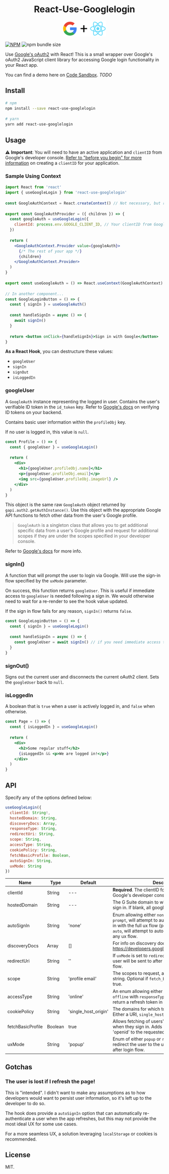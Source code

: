 <h1 align="center">React-Use-Googlelogin</h1>

<p align="center">
  <img src="./assets/readme.png" height="50px">
</p>

[![NPM](https://img.shields.io/npm/v/react-use-googlelogin.svg?&color=green)](https://www.npmjs.com/package/react-use-googlelogin)
![npm bundle size](https://img.shields.io/bundlephobia/minzip/react-use-googlelogin.svg?logoColor=brightgreen)

Use
[Google's oAuth2](https://developers.google.com/identity/protocols/OAuth2UserAgent)
with React! This is a small wrapper over Google's oAuth2 JavaScript client
library for accessing Google login functionality in your React app.

You can find a demo here on [Code Sandbox](https://codesandbox.com). _TODO_

## Install

```bash
# npm
npm install --save react-use-googlelogin

# yarn
yarn add react-use-googlelogin
```

## Usage

⚠ **Important**: You will need to have an active application and `clientID` from
Google's developer console.
[Refer to "before you begin" for more information](https://developers.google.com/identity/sign-in/web/sign-in)
on creating a `clientID` for your application.

### Sample Using Context

```jsx
import React from 'react'
import { useGoogleLogin } from 'react-use-googlelogin'

const GoogleAuthContext = React.createContext() // Not necessary, but recommended.

export const GoogleAuthProvider = ({ children }) => {
  const googleAuth = useGoogleLogin({
    clientId: process.env.GOOGLE_CLIENT_ID, // Your clientID from Google.
  })

  return (
    <GoogleAuthContext.Provider value={googleAuth}>
      {/* The rest of your app */}
      {children}
    </GoogleAuthContext.Provider>
  )
}

export const useGoogleAuth = () => React.useContext(GoogleAuthContext)

// In another component...
const GoogleLoginButton = () => {
  const { signIn } = useGoogleAuth()

  const handleSignIn = async () => {
    await signIn()
  }

  return <button onClick={handleSignIn}>Sign in with Google</button>
}
```

**As a React Hook**, you can destructure these values:

- `googleUser`
- `signIn`
- `signOut`
- `isLoggedIn`

### googleUser

A `GoogleAuth` instance representing the logged in user. Contains the user's
verifiable ID token in the `id_token` key. Refer to
[Google's docs](https://developers.google.com/identity/sign-in/web/backend-auth)
on verifying ID tokens on your backend.

Contains basic user information within the `profileObj` key.

If no user is logged in, this value is `null`.

```jsx
const Profile = () => {
  const { googleUser } = useGoogleLogin()

  return (
    <div>
      <h1>{googleUser.profileObj.name}</h1>
      <p>{googleUser.profileObj.email}</p>
      <img src={googleUser.profileObj.imageUrl} />
    </div>
  )
}
```

This object is the same raw `GoogleAuth` object returned by
`gapi.auth2.getAuthInstance()`. Use this object with the appropriate Google API
functions to fetch other data from the user's Google profile.

> `GoogleAuth` is a singleton class that allows you to get additional specific
> data from a user's Google profile and request for additional scopes if they
> are under the scopes specified in your developer console.

Refer to
[Google's docs](https://developers.google.com/identity/sign-in/web/reference#authentication)
for more info.

### signIn()

A function that will prompt the user to login via Google. Will use the sign-in
flow specified by the `uxMode` parameter.

On success, this function returns `googleUser`. This is useful if immediate
access to `googleUser` is needed following a sign in. We would otherwise need to
wait for a re-render to see the hook value updated.

If the sign in flow fails for any reason, `signIn()` returns `false`.

```jsx
const GoogleLoginButton = () => {
  const { signIn } = useGoogleLogin()

  const handleSignIn = async () => {
    const googleUser = await signIn() // if you need immediate access to `googleUser`, get it from signIn() instead of waiting for a re-render.
  }
}
```

### signOut()

Signs out the current user and disconnects the current oAuth2 client. Sets the
`googleUser` back to `null`.

### isLoggedIn

A boolean that is `true` when a user is actively logged in, and `false` when
otherwise.

```jsx
const Page = () => {
  const { isLoggedIn } = useGoogleLogin()

  return (
    <div>
      <h2>Some regular stuff</h2>
      {isLoggedIn && <p>We are logged in!</p>}
    </div>
  )
}
```

## API

Specify any of the options defined below:

```js
useGoogleLogin({
  clientId: String!,
  hostedDomain: String,
  discoveryDocs: Array,
  responseType: String,
  redirectUri: String,
  scope: String,
  accessType: String,
  cookiePolicy: String,
  fetchBasicProfile: Boolean,
  autoSignIn: String,
  uxMode: String
})
```

| Name              | Type    | Default              | Description                                                                                                                                                                                                                             |     |
| ----------------- | ------- | -------------------- | --------------------------------------------------------------------------------------------------------------------------------------------------------------------------------------------------------------------------------------- | --- |
| clientId          | String  | ---                  | **Required**. The clientID for your application from Google's developer console.                                                                                                                                                        |     |
| hostedDomain      | String  | ---                  | The G Suite domain to which users must belong to sign in. If blank, all google accounts can login.                                                                                                                                      |     |
| autoSignIn        | String  | 'none'               | Enum allowing either `none`, `prompt` or `auto`. If set to `prompt`, will attempt to automatically sign the user in with the full ux flow (popup, redirect). If set to `auto`, will attempt to automatically login without any ux flow. |     |
| discoveryDocs     | Array   | []                   | For info on discovery docs, refer to: https://developers.google.com/discovery/v1/using                                                                                                                                                  |     |
| redirectUri       | String  | ''                   | If `uxMode` is set to `redirect`, this is the address a user will be sent to after resolving the Google auth flow.                                                                                                                      |     |
| scope             | String  | 'profile email'      | The scopes to request, as a space-delimited string. Optional if `fetch_basic_profile` is set to true.                                                                                                                                   |     |
| accessType        | String  | 'online'             | An enum allowing either `online` or `offline`. If `offline` with `responseType` of `code`, the hook will return a refresh token in `googleUser`.                                                                                        |     |
| cookiePolicy      | String  | 'single_host_origin' | The domains for which to create sign-in cookies. Either a URI, `single_host_origin`, or none                                                                                                                                            |     |
| fetchBasicProfile | Boolean | true                 | Allows fetching of users' basic profile information when they sign in. Adds 'profile', 'email' and 'openid' to the requested scopes.                                                                                                    |     |
| uxMode            | String  | 'popup'              | Enum of either `popup` or `redirect`. If `redirect`, will redirect the user to the uri specified in `redirectUri` after login flow.                                                                                                     |     |

## Gotchas

### The user is lost if I refresh the page!

This is "intended". I didn't want to make any assumptions as to how developers
would want to persist user information, so it's left up to the developer to do
so.

The hook does provide a `autoSignIn` option that can automatically
re-authenticate a user when the app refreshes, but this may not provide the most
ideal UX for some use cases.

For a more seamless UX, a solution leveraging `localStorage` or cookies is
recommended.

## License

MIT.
